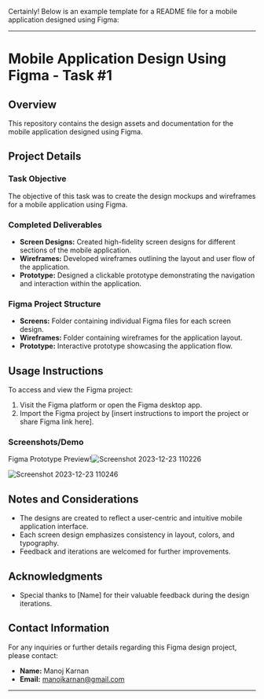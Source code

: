 Certainly! Below is an example template for a README file for a mobile application designed using Figma:

---

# Mobile Application Design Using Figma - Task #1

## Overview

This repository contains the design assets and documentation for the mobile application designed using Figma.

## Project Details

### Task Objective

The objective of this task was to create the design mockups and wireframes for a mobile application using Figma.

### Completed Deliverables

- **Screen Designs:** Created high-fidelity screen designs for different sections of the mobile application.
- **Wireframes:** Developed wireframes outlining the layout and user flow of the application.
- **Prototype:** Designed a clickable prototype demonstrating the navigation and interaction within the application.

### Figma Project Structure

- **Screens:** Folder containing individual Figma files for each screen design.
- **Wireframes:** Folder containing wireframes for the application layout.
- **Prototype:** Interactive prototype showcasing the application flow.

## Usage Instructions

To access and view the Figma project:

1. Visit the Figma platform or open the Figma desktop app.
2. Import the Figma project by [insert instructions to import the project or share Figma link here].

### Screenshots/Demo

Figma Prototype Preview!![Screenshot 2023-12-23 110226](https://github.com/manojkarnan/codsoft-task1/assets/154117732/b31415f5-3225-4c18-8610-f1e2d1b0075f)

 
 ![Screenshot 2023-12-23 110246](https://github.com/manojkarnan/codsoft-task1/assets/154117732/e10ceb20-d058-49d5-b90f-c474bb7cd19e)



## Notes and Considerations

- The designs are created to reflect a user-centric and intuitive mobile application interface.
- Each screen design emphasizes consistency in layout, colors, and typography.
- Feedback and iterations are welcomed for further improvements.

## Acknowledgments

- Special thanks to [Name] for their valuable feedback during the design iterations.

## Contact Information

For any inquiries or further details regarding this Figma design project, please contact:

- **Name:** Manoj Karnan
- **Email:** manojkarnan@gmail.com

---
